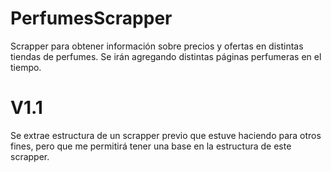 # PerfumesScrapper
Scrapper para obtener información sobre precios y ofertas en distintas tiendas de perfumes. Se irán agregando distintas páginas perfumeras en el tiempo.

# V1.1
Se extrae estructura de un scrapper previo que estuve haciendo para otros fines, pero que me permitirá tener una base en la estructura de este scrapper.
